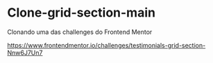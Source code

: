 # Clone-grid-section-main

Clonando uma das challenges do Frontend Mentor


https://www.frontendmentor.io/challenges/testimonials-grid-section-Nnw6J7Un7
